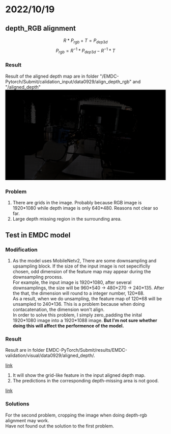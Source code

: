 # 2022/10/19

## depth_RGB alignment

$$R*P_{rgb} + T = P_{dep3d}$$
$$P_{rgb} = R^{-1}*P_{dep3d} - R^{-1}*T$$

### Result
Result of the aligned depth map are in folder "/EMDC-Pytorch/Submit/calidation_input/data0929/align_depth_rgb" and "/aligned_depth"
![avatar](Submit/validation_input/data0929/align_depth_rgb/frame-000000.color.png)

### Problem
1. There are grids in the image. Probably because RGB image is 1920\*1080 while depth image is only 640\*480. Reasons not clear so far.
2. Large depth missing region in the surrounding area.

## Test in EMDC model

### Modification
1. As the model uses MobileNetv2, There are some downsampling and upsampling block. If the size of the input image is not sepecificlly chosen, odd dimension of the feature map may appear during the downsampling process. <br> For example, the input image is 1920\*1080, after several downsamplings, the size will be 960\*540 -> 480\*270 -> 240\*135. After the that, the dimension will round to a integer number, 120\*68.<br> As a result, when we do unsampling, the feature map of 120\*68 will be unsampled to 240\*136. This is a problem because when doing contacatenation, the dimension won't align.<br> In order to solve this problem, I simply zero_padding the inital 1920\*1080 image into a 1920\*1088 image. **But I'm not sure whether doing this will affect the performence of the model.**

### Result
Result are in folder  EMDC-PyTorch/Submit/results/EMDC-validation/visual/data0929/aligned_depth/.

[link](Submit/results/EMDC-validation/visual/data0929/aligned_depth/frame-000001.depth_jet.png)

1. It will show the grid-like feature in the input aligned depth map.
2. The predictions in the corresponding depth-missing area is not good.

[link](Submit/results/EMDC-validation/visual/data0929/aligned_depth/frame-000002.depth_jet.png)

### Solutions

For the second problem, cropping the image when doing depth-rgb alignment may work.<br>
Have not found out the solution to the first problem.